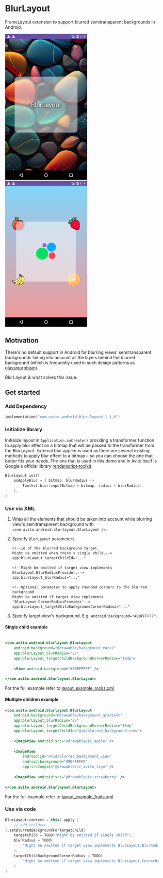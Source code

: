 # BlurLayout

FrameLayout extension to support blurred semitransparent backgrounds in Android.

![rocks example](images/rocks.png)
![fruits example](images/fruits.png)

## Motivation

There's no default support in Android for blurring views' semitransparent backgrounds
taking into account all the layers behind the blurred background
(which is frequently used in such design patterns as
[glassmorphism](https://www.google.com/search?q=glassmorphism)).

BlurLayout is what solves this issue.

## Get started

### Add Dependency

```kotlin
implementation("com.avito.android:blur-layout:1.1.0")
```

### Initialize library

Initialize layout in `Application.onCreate()` providing a transformer function to apply blur effect
on a bitmap that will be passed to the transformer from the BlurLayout.
External blur applier is used as there are several existing methods to apply blur effect
to a bitmap – so you can choose the one that better fits your needs.
The one that is used in this demo and in Avito itself is Google's official library
[renderscript-toolkit](https://github.com/android/renderscript-intrinsics-replacement-toolkit).

```kotlin
BlurLayout.init(
    onApplyBlur = { bitmap, blurRadius ->
        Toolkit.blur(inputBitmap = bitmap, radius = blurRadius)
    },
)
```

### Use via XML

1. Wrap all the elements that should be taken into account while blurring view's semitransparent
   background with `<com.avito.android.blurlayout.BlurLayout />`.
2. Specify `BlurLayout` parameters.

   ```
   <!--id of the blurred background target.
   Might be omitted when there's single child.-->
   app:blurLayout_targetChildId="..."
   
   <!--Might be omitted if target view implements BlurLayout.BlurRadiusProvider.-->
   app:blurLayout_blurRadius="..."
   
   <!--Optional parameter to apply rounded corners to the blurred background.
   Might be omitted if target view implements `BlurLayout.CornerRadiusProvider`-->
   app:blurLayout_targetChildBackgroundCornerRadius="..."
   ```

3. Specify target view's background. E.g. `android:background="#80FFFFFF"`.

#### Single child example

```xml

<com.avito.android.blurlayout.BlurLayout
    android:background="@drawable/background_rocks"
    app:blurLayout_blurRadius="25"
    app:blurLayout_targetChildBackgroundCornerRadius="16dp">

    <View android:background="#80FFFFFF" />

</com.avito.android.blurlayout.BlurLayout>
```

For the full example refer to
[layout_example_rocks.xml](app/src/main/res/layout/layout_example_rocks.xml)

#### Multiple children example

```xml
<com.avito.android.blurlayout.BlurLayout
    android:background="@drawable/background_gradient"
    app:blurLayout_blurRadius="25"
    app:blurLayout_targetChildBackgroundCornerRadius="16dp"
    app:blurLayout_targetChildId="@id/blurred_background_view">

    <ImageView android:src="@drawable/ic_apple" />

    <ImageView
        android:id="@+id/blurred_background_view"
        android:background="#80FFFFFF"
        app:srcCompat="@drawable/ic_avito_logo" />

    <ImageView android:src="@drawable/ic_strawberry" />

</com.avito.android.blurlayout.BlurLayout>
```

For the full example refer to
[layout_example_fruits.xml](app/src/main/res/layout/layout_example_fruits.xml)

### Use via code

```kotlin
BlurLayout(context = this).apply {
    // add children
}.setBlurredBackgroundForTargetChild(
    targetChild = TODO("Might be omitted if single child"),
    blurRadius = TODO(
        "Might be omitted if target view implements BlurLayout.BlurRadiusProvider"
    ),
    targetChildBackgroundCornerRadius = TODO(
        "Might be omitted if target view implements BlurLayout.CornerRadiusProvider"
    )
)
```
